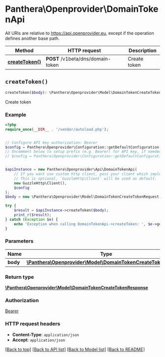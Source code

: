 # Panthera\Openprovider\DomainTokenApi

All URIs are relative to https://api.openprovider.eu, except if the operation defines another base path.

| Method | HTTP request | Description |
| ------------- | ------------- | ------------- |
| [**createToken()**](DomainTokenApi.md#createToken) | **POST** /v1beta/dns/domain-token | Create token |


## `createToken()`

```php
createToken($body): \Panthera\Openprovider\Model\DomainTokenCreateTokenResponse
```

Create token

### Example

```php
<?php
require_once(__DIR__ . '/vendor/autoload.php');


// Configure API key authorization: Bearer
$config = Panthera\Openprovider\Configuration::getDefaultConfiguration()->setApiKey('Authorization', 'YOUR_API_KEY');
// Uncomment below to setup prefix (e.g. Bearer) for API key, if needed
// $config = Panthera\Openprovider\Configuration::getDefaultConfiguration()->setApiKeyPrefix('Authorization', 'Bearer');


$apiInstance = new Panthera\Openprovider\Api\DomainTokenApi(
    // If you want use custom http client, pass your client which implements `GuzzleHttp\ClientInterface`.
    // This is optional, `GuzzleHttp\Client` will be used as default.
    new GuzzleHttp\Client(),
    $config
);
$body = new \Panthera\Openprovider\Model\DomainTokenCreateTokenRequest(); // \Panthera\Openprovider\Model\DomainTokenCreateTokenRequest

try {
    $result = $apiInstance->createToken($body);
    print_r($result);
} catch (Exception $e) {
    echo 'Exception when calling DomainTokenApi->createToken: ', $e->getMessage(), PHP_EOL;
}
```

### Parameters

| Name | Type | Description  | Notes |
| ------------- | ------------- | ------------- | ------------- |
| **body** | [**\Panthera\Openprovider\Model\DomainTokenCreateTokenRequest**](../Model/DomainTokenCreateTokenRequest.md)|  | |

### Return type

[**\Panthera\Openprovider\Model\DomainTokenCreateTokenResponse**](../Model/DomainTokenCreateTokenResponse.md)

### Authorization

[Bearer](../../README.md#Bearer)

### HTTP request headers

- **Content-Type**: `application/json`
- **Accept**: `application/json`

[[Back to top]](#) [[Back to API list]](../../README.md#endpoints)
[[Back to Model list]](../../README.md#models)
[[Back to README]](../../README.md)
